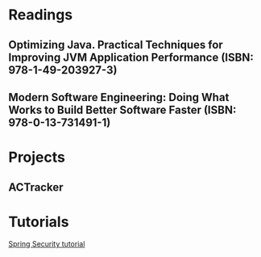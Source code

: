 # Readings

## Optimizing Java. Practical Techniques for Improving JVM Application Performance (ISBN: 978-1-49-203927-3)

## Modern Software Engineering: Doing What Works to Build Better Software Faster (ISBN: 978-0-13-731491-1)

# Projects

## ACTracker

# Tutorials

[Spring Security tutorial](https://github.com/marcinciapa/tutorials/pull/32)